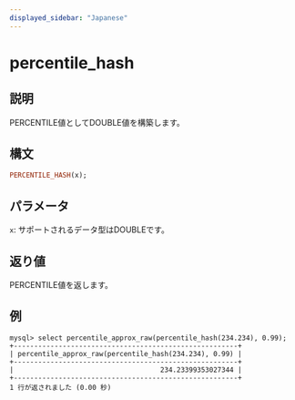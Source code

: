 ```yaml
---
displayed_sidebar: "Japanese"
---
```


# percentile_hash

## 説明

PERCENTILE値としてDOUBLE値を構築します。

## 構文

```Haskell
PERCENTILE_HASH(x);
```

## パラメータ

`x`: サポートされるデータ型はDOUBLEです。

## 返り値

PERCENTILE値を返します。

## 例

```Plain Text
mysql> select percentile_approx_raw(percentile_hash(234.234), 0.99);
+-------------------------------------------------------+
| percentile_approx_raw(percentile_hash(234.234), 0.99) |
+-------------------------------------------------------+
|                                    234.23399353027344 |
+-------------------------------------------------------+
1 行が返されました (0.00 秒)
```

